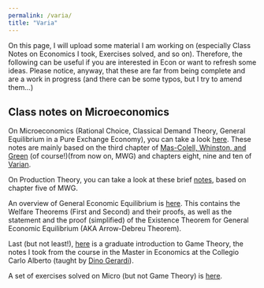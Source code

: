 ```yaml
---
permalink: /varia/
title: "Varia"
---
```

On this page, I will upload some material I am working on (especially Class Notes on Economics I took, Exercises solved, and so on). Therefore, the following can be useful if you are interested in Econ or want to refresh some ideas. Please notice, anyway, that these are far from being complete and are a work in progress (and there can be some typos, but I try to amend them...)

## Class notes on Microeconomics

On Microeconomics (Rational Choice, Classical Demand Theory, General Equilibrium in a Pure Exchange Economy), you can take a look [here](/files/NotesClassicalDemandTheory.pdf). These notes are mainly based on the third chapter of [Mas-Colell, Whinston, and Green](https://www.amazon.it/Microeconomic-Theory-Andreu-Mas-Colell/dp/0195102681) (of course!)(from now on, MWG) and chapters eight, nine and ten of [Varian](https://www.amazon.com/Microeconomic-Analysis-Third-Hal-Varian/dp/0393957357).

On Production Theory, you can take a look at these brief [notes](/files/NotesProductionTheory.pdf), based on chapter five of MWG. 

An overview of General Economic Equilibrium is [here](/files/NotesGeneralEconomicEquilibrium.pdf). This contains the Welfare Theorems (First and Second) and their proofs, as well as the statement and the proof (simplified) of the Existence Theorem for General Economic Equilibrium (AKA Arrow-Debreu Theorem).

Last (but not least!), [here](/files/NotesGameTheory.pdf) is a graduate introduction to Game Theory, the notes I took from the course in the Master in Economics at the Collegio Carlo Alberto (taught by [Dino Gerardi](https://sites.google.com/carloalberto.org/dinogerardi/)).

A set of exercises solved on Micro (but not Game Theory) is [here](/files/ExercisesMicro.pdf). 
